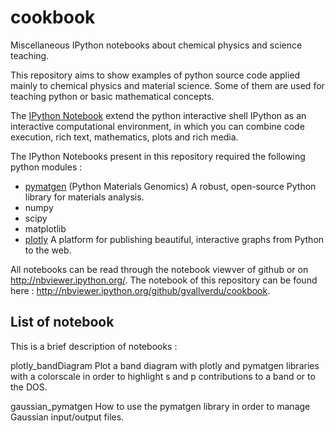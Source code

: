 # cookbook
Miscellaneous IPython notebooks about chemical physics and science teaching.

This repository aims to show examples of python source code applied mainly to 
chemical physics and material science.
Some of them are used for teaching python or basic mathematical concepts.

The [IPython Notebook](http://ipython.org/notebook.html) extend the python 
interactive shell IPython as an interactive computational environment, in 
which you can combine code execution, rich text, mathematics, plots and rich 
media.

The IPython Notebooks present in this repository required the following python 
modules :

* [pymatgen](http://pymatgen.org/) (Python Materials Genomics) A robust, open-source Python library for materials analysis.
* numpy
* scipy
* matplotlib
* [plotly](https://plot.ly/) A platform for publishing beautiful, interactive graphs from Python to the web.

All notebooks can be read through the notebook viewver of github or on 
http://nbviewer.ipython.org/. The notebook of this repository can be found 
here : http://nbviewer.ipython.org/github/gvallverdu/cookbook.

## List of notebook

This is a brief description of notebooks :

plotly_bandDiagram
    Plot a band diagram with plotly and pymatgen libraries with a colorscale in
    order to highlight s and p contributions to a band or to the DOS.

gaussian_pymatgen
    How to use the pymatgen library in order to manage Gaussian input/output
    files.

